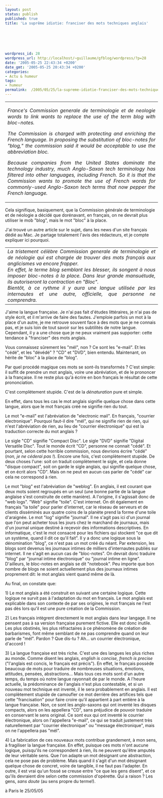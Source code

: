 ```yaml
---
layout: post
status: publish
published: true
title: 'La suprême idiotie: franciser des mots techniques anglais'

  
  



wordpress_id: 28
wordpress_url: http://localhost/~guillaume/gfblog/wordpress/?p=28
date: '2005-05-25 22:43:34 +0200'
date_gmt: '2005-05-25 20:43:34 +0200'
categories:
- Actu & humeur
tags:
- humeur
permalink:  /2005/05/25/la-supreme-idiotie-franciser-des-mots-techniques-anglais/
---
```

<td>
<table width="70%"  border="0" align="center" cellpadding="0" cellspacing="0">
<tr>
<td>
<div align="justify">
<p align="justify"><em>France's Commission generale de terminologie et de neologie words to link wants to replace the use of the term blog with bloc-notes.</em></p>
<p align="justify"><em>The Commission is charged with protecting and enriching the French language. In proposing the substitution of bloc-notes for &quot;blog,&quot; the commission said it would be acceptable to use the abbreviation bloc.</em></p>
<p align="justify"><em>Because companies from the United States dominate the technology industry, much Anglo-Saxon tech terminology has filtered into other languages, including French. So it is that the Commission wants to promote the use of French words for commonly-used Anglo-Saxon tech terms that now pepper the French language.</em></p>
</p></div>
</td>
</tr>
</table>
</td>
<p>Cela signifique, basiquement, que la Commission g&eacute;n&eacute;rale de terminologie et de n&eacute;ologie a d&eacute;cid&eacute; que dor&eacute;navant, en fran&ccedil;ais, on ne devrait plus utiliser le mob &quot;blog&quot;, mais le mot &quot;bloc&quot; &agrave; la place. </p>
<p>J'ai trouv&eacute; un autre article sur le sujet, dans les news d'un site fran&ccedil;ais d&eacute;di&eacute; au Mac. Je partage totalement l'avis des r&eacute;dacteurs, et je compte expliquer ici pourquoi.</p>
<table width="70%"  border="0" align="center" cellpadding="0" cellspacing="0">
<tr>
<td>
<div align="justify"><em>La tristement c&eacute;l&egrave;bre Commission generale de terminologie et de n&eacute;ologie qui est charg&eacute;e de trouver des mots fran&ccedil;ais aux anglicismes va encore frapper.<br />
  En effet, le terme blog semblant les blesser, ils songent &agrave; nous imposer bloc-notes &agrave; la place. Dans leur grande mansu&eacute;tude, ils autoriseront la contraction en &quot;Bloc&quot;.<br />
  Bient&ocirc;t, &agrave; ce rythme il y aura une langue utilis&eacute;e par les internautes et une autre, officielle, que personne ne comprendra.</em></div>
</td>
</tr>
</table>
<p>J'aime la langue fran&ccedil;aise. Je n'ai pas fait d'&eacute;tudes litt&eacute;raires, je n'ai pas de style &eacute;crit, et il m'arrive de faire des fautes. J'emploie parfois un mot &agrave; la place d'un autre, je me retrouve souvent face &agrave; des mots que je ne connais pas, et je suis loin de tout savoir sur les subtilit&eacute;s de notre langue. Cependant, il y a une chose que je ne peux vraiment pas supporter: cette tendance &agrave; &quot;franciser&quot; des mots anglais. </p>
<p>Vous connaissez s&ucirc;rement les &quot;m&eacute;l&quot;, non ? Ce sont les &quot;e-mail&quot;. Et les &quot;c&eacute;d&eacute;&quot;, et les &quot;d&eacute;v&eacute;d&eacute;&quot; ? &quot;CD&quot; et &quot;DVD&quot;, bien entendu. Maintenant, on h&eacute;rite de &quot;bloc&quot; &agrave; la place de &quot;blog&quot;.</p>
<p>Par quel proc&eacute;d&eacute; magique ces mots se sont-ils transform&eacute;s ? C'est simple: il suffit de prendre un mot anglais, voire une abr&eacute;viation, et de le prononcer &agrave; la fran&ccedil;aise. Il ne reste plus qu'&agrave; &eacute;crire en bon fran&ccedil;ais le r&eacute;sultat de cette prononciation.</p>
<p>C'est compl&egrave;tement stupide. C'est de la <em>d&eacute;naturation</em> pure et simple.</p>
<p>En effet, dans tous les cas le mot anglais signifie quelque chose dans cette langue, alors que le mot fran&ccedil;ais cr&eacute;&eacute; ne signifie rien du tout.</p>
<p>Le mot &quot;e-mail&quot; est l'abr&eacute;viation de &quot;electronic mail&quot;. En fran&ccedil;ais, &quot;courrier &eacute;lectronique&quot;. Pourquoi faut-il dire &quot;m&eacute;l&quot;, qui ne signifie rien de rien, qui n'est l'abr&eacute;viation de rien, au lieu de &quot;courrier &eacute;lectronique&quot; qui est la traduction correcte du mot anglais ?</p>
<p>Le sigle &quot;CD&quot; signifie &quot;Compact Disc&quot;. Le sigle &quot;DVD&quot; signifie &quot;Digital Versatile Disc&quot;. Tout le monde &eacute;crit &quot;CD&quot;, personne ne connait &quot;c&eacute;d&eacute;&quot;. Et pourtant, selon cette horrible commission, nous devrions &eacute;crire &quot;c&eacute;d&eacute;&quot; (<i>non, je ne céderai pas !</i>). Encore une fois, c'est compl&egrave;tement stupide. De deux choses l'une: soit on traduit compl&egrave;tement le sigle, et cela donne &quot;disque compact&quot;, soit on garde le sigle anglais, qui signifie quelque chose, et on &eacute;crit alors &quot;CD&quot;. Mais on ne peut en aucun cas parler de &quot;c&eacute;d&eacute;&quot; car cela ne correspond &agrave; rien.</p>
<p>Le mot &quot;blog&quot; est l'abr&eacute;viation de &quot;weblog&quot;. En anglais, il est courant que deux mots soient regroup&eacute;s en un seul (une bonne partie de la langue anglaise s'est construite de cette mani&egrave;re). A l'origine, il s'agissait donc de &quot;web logs&quot;. &quot;Web&quot; signifie &quot;toile&quot;. C'est internet. On dit &eacute;galement en fran&ccedil;ais &quot;la toile&quot; pour parler d'internet, car le r&eacute;seau de serveurs et de clients diss&eacute;min&eacute;s aux quatre coins de la plan&egrave;te prend la forme d'une toile d'araign&eacute;e. Le mot &quot;log&quot; signifie &quot;journal&quot;. Il ne s'agit pas ici d'un journal que l'on peut acheter tous les jours chez le marchand de journaux, mais d'un journal unique destin&eacute; &agrave; re&ccedil;evoir des informations descriptives. En informatique, c'est le mot consacr&eacute; pour les fichiers qui stockent &quot;ce que dit un syst&egrave;me, quand il dit ce qu'il fait&quot;. Il y a donc une logique sous la d&eacute;nomination &quot;blog&quot;, ce n'est pas un mot cr&eacute;&eacute; du n&eacute;ant. Par extension, les blogs sont devenus les journaux intimes de milliers d'internautes publi&eacute;s sur internet. Il ne s'agit en aucun cas de &quot;bloc-notes&quot;. On devrait donc traduire &quot;blog&quot; par &quot;journal intime &eacute;lectronique&quot; ou &quot;journal intime en ligne&quot;. D'ailleurs, le bloc-notes en anglais se dit &quot;notebook&quot;. Peu importe que bon nombre de blogs ne soient actuellement plus des journaux intimes proprement dit: le mot anglais vient quand m&ecirc;me de l&agrave;. </p>
<p>Au final, on constate que:</p>
<p>1) Le mot anglais a &eacute;t&eacute; construit en suivant une certaine logique. Cette logique ne survit pas &agrave; l'adaptation du mot en fran&ccedil;ais. Le mot anglais est explicable dans son contexte de par ses origines, le mot fran&ccedil;ais ne l'est pas d&egrave;s lors qu'il est une pure cr&eacute;ation de la Commission.</p>
<p>2) Les fran&ccedil;ais int&egrave;grent directement le mot anglais dans leur langage. Il ne pensent pas &agrave; sa version fran&ccedil;aise purement fictive. Elle est donc inutile. Les plus obstin&eacute;s, les plus r&eacute;fractaires &agrave; ce ph&eacute;nom&egrave;ne de cr&eacute;ation de barbarismes, font m&ecirc;me semblant de ne pas comprendre quand on leur parle de &quot;m&eacute;l&quot;. Pardon ? Que dis-tu ? Ah... un courrier &eacute;lectronique, d'accord !</p>
<p>3) La langue fran&ccedil;aise est tr&egrave;s riche. C'est une des langues les plus riches au monde. Comme disent les anglais, <em>english is concise, french is precise</em> (&quot;l'anglais est concis, le fran&ccedil;ais est pr&eacute;cis&quot;). En effet, le fran&ccedil;ais poss&egrave;de beaucoup de mots pour traduire de nombreuses situations, &eacute;motions, attitudes, pens&eacute;es, abstractions... Mais tous ces mots sont d'un autre temps, du temps o&ugrave; notre langue rayonnait de par le monde. A l'heure actuelle, la pr&eacute;dominance de l'anglais n'est plus contestable, et si un nouveau mot technique est invent&eacute;, il le sera probablement en anglais. Il est compl&egrave;tement stupide de camoufler ce mot derri&egrave;re des artifices tels que cette &quot;francisation&quot; pour faire croire qu'il appartient &agrave; part enti&egrave;re &agrave; la langue fran&ccedil;aise. Non, ce sont les anglo-saxons qui ont invent&eacute; les disques compacts, alors on les appellera &quot;CD&quot;, sans pr&eacute;judice de pouvoir  traduire en conservant le sens original. Ce sont eux qui ont invent&eacute; le courrier &eacute;lectronique, alors on l'appellera &quot;e-mail&quot;, ce qui se traduit justement tr&egrave;s naturellement par &quot;courrier &eacute;lectronique&quot; ou &quot;message &eacute;lectronique&quot;, mais on ne l'appellera pas &quot;m&eacute;l&quot;. </p>
<p>4) La fabrication de ces nouveaux mots contribue grandement, &agrave; mon sens, &agrave; fragiliser la langue fran&ccedil;aise. En effet, puisque ces mots n'ont aucune logique, puisqu'ils ne correspondent &agrave; rien, ils ne peuvent qu'&ecirc;tre amput&eacute;s de leur v&eacute;ritable sens. Que l'on adapte un mot d&eacute;signant une abstraction, cela ne pose pas de probl&egrave;me. Mais quand il s'agit d'un mot d&eacute;signant quelque chose de concret, voire de tangible, il ne faut pas l'adapter. En outre, il est vrai qu'un foss&eacute; se creuse entre &quot;ce que les gens disent&quot;, et ce qu'ils devraient dire selon cette commission d'op&eacute;rette. Qui a raison ? Les gens, <em>sans doute</em> (au sens propre du terme!). </p>
<p>
&agrave; Paris le 25/05/05</p>
